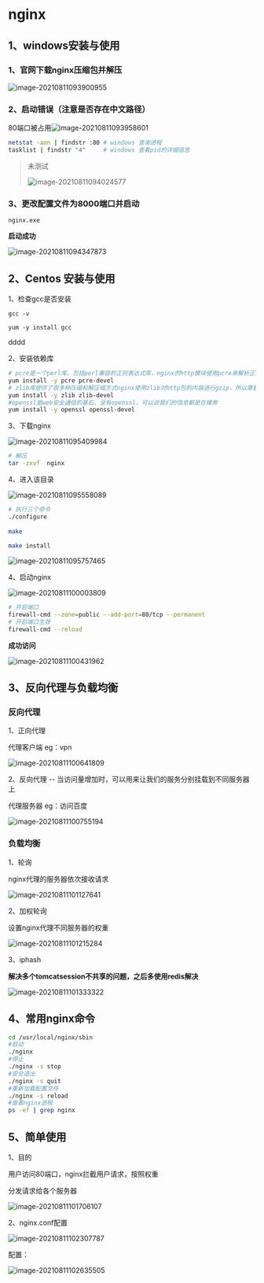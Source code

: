 # nginx

## 1、windows安装与使用

### 1、官网下载nginx压缩包并解压

 ![image-20210811093900955](md图片/image-20210811093900955.png)

### 2、启动错误（注意是否存在中文路径）

 80端口被占用![image-20210811093958601](md图片/image-20210811093958601.png)

```bash
netstat -aon | findstr :80 # windows 查询进程
tasklist | findstr "4"     # windows 查看pid的详细信息
```



>  未测试
>
>  ![image-20210811094024577](md图片/image-20210811094024577.png)

### 3、更改配置文件为8000端口并启动

`nginx.exe` 

**启动成功**

 ![image-20210811094347873](md图片/image-20210811094347873.png)



## 2、Centos 安装与使用

1、检查gcc是否安装

`gcc -v`

`yum -y install gcc`

dddd

2、安装依赖库

```bash
# pcre是一个perl库，包括perl兼容的正则表达式库，nginx的http模块使用pcre来解析正则表达式，所以需要安装pcre库
yum install -y pcre pcre-devel
# zlib库提供了很多种压缩和解压缩方式nginx使用zlib对http包的内容进行gzip，所以需要安装
yum install -y zlib zlib-devel
#openssl是web安全通信的基石，没有openssl，可以说我们的信息都是在裸奔
yum install -y openssl openssl-devel
```

3、下载nginx

 ![image-20210811095409984](md图片/image-20210811095409984.png)

```bash
# 解压
tar -zxvf  nginx
```

4、进入该目录

 ![image-20210811095558089](md图片/image-20210811095558089.png)

```bash
# 执行三个命令
./configure
 
make
 
make install
```

 ![image-20210811095757465](md图片/image-20210811095757465.png)

4、启动nginx

 ![image-20210811100003809](md图片/image-20210811100003809.png)

```bash
# 开启端口
firewall-cmd --zone=public --add-port=80/tcp --permanent
# 开启端口生效
firewall-cmd --reload
```

**成功访问**

 ![image-20210811100431962](md图片/image-20210811100431962.png)

## 3、反向代理与负载均衡

### 反向代理

1、正向代理 

代理客户端  eg：vpn

 ![image-20210811100641809](md图片/image-20210811100641809.png)

2、反向代理 -- 当访问量增加时，可以用来让我们的服务分别挂载到不同服务器上

代理服务器 eg：访问百度

 ![image-20210811100755194](md图片/image-20210811100755194.png)

### 负载均衡

1、轮询

nginx代理的服务器依次接收请求

 ![image-20210811101127641](md图片/image-20210811101127641.png)

2、加权轮询

设置nginx代理不同服务器的权重

 ![image-20210811101215284](md图片/image-20210811101215284.png)

3、iphash

**解决多个tomcatsession不共享的问题，之后多使用redis解决**

 ![image-20210811101333322](md图片/image-20210811101333322.png)

## 4、常用nginx命令

```bash
cd /usr/local/nginx/sbin
#启动
./nginx
#停止
./nginx -s stop
#安全退出
./nginx -s quit
#重新加载配置文件
./nginx -s reload
#查看nginx进程
ps -ef | grep nginx
```

## 5、简单使用

1、目的

 用户访问80端口，nginx拦截用户请求，按照权重

分发请求给各个服务器

![image-20210811101706107](md图片/image-20210811101706107.png)

2、nginx.conf配置

 ![image-20210811102307787](md图片/image-20210811102307787.png)

配置：

 ![image-20210811102635505](md图片/image-20210811102635505.png)